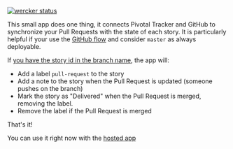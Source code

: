 [![wercker status](https://app.wercker.com/status/c7671ca78409ca2d72e52eb41b3aa34d/m "wercker status")](https://app.wercker.com/project/bykey/c7671ca78409ca2d72e52eb41b3aa34d)

This small app does one thing, it connects Pivotal Tracker and GitHub to
synchronize your Pull Requests with the state of each story. It is particularly
helpful if your use the [GitHub flow](https://guides.github.com/introduction/flow/index.html)
and consider `master` as always deployable.

If [you have the story id in the branch name](https://github.com/stevenharman/git_tracker), the app will:

- Add a label `pull-request` to the story
- Add a note to the story when the Pull Request is updated (someone pushes on the branch)
- Mark the story as "Delivered" when the Pull Request is merged, removing the label.
- Remove the label if the Pull Request is merged

That's it! 

You can use it right now with the [hosted app](https://mymergehook.herokuapp.com)